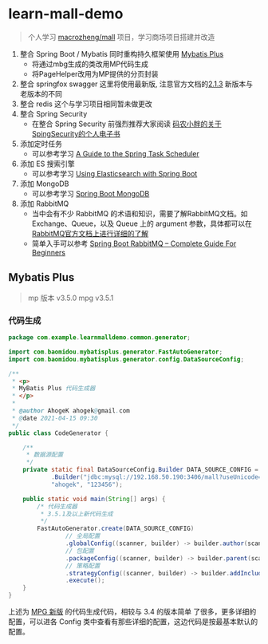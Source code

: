 # learn-mall-demo

> 个人学习 [macrozheng/mall](https://github.com/macrozheng/mall) 项目，学习商场项目搭建并改造

1. 整合 Spring Boot / Mybatis 同时重构持久框架使用 [Mybatis Plus](https://baomidou.com/guide/)
    * 将通过mbg生成的类改用MP代码生成
    * 将PageHelper改用为MP提供的分页封装
2. 整合 springfox swagger 这里将使用最新版,
   注意官方文档的[2.1.3](https://springfox.github.io/springfox/docs/current/#migrating-from-existing-2-x-version) 新版本与老版本的不同
3. 整合 redis 这个与学习项目相同暂未做更改
4. 整合 Spring Security
   * 在整合 Spring Security 前强烈推荐大家阅读 [码农小胖的关于SpingSecurity的个人电子书](https://felord.cn/)
5. 添加定时任务
   * 可以参考学习 [A Guide to the Spring Task Scheduler](https://www.baeldung.com/spring-task-scheduler)
6. 添加 ES 搜索引擎
   * 可以参考学习 [Using Elasticsearch with Spring Boot](https://reflectoring.io/spring-boot-elasticsearch/)
7. 添加 MongoDB
   * 可以参考学习 [Spring Boot MongoDB](https://www.journaldev.com/18156/spring-boot-mongodb)
8. 添加 RabbitMQ
   * 当中会有不少 RabbitMQ 的术语和知识，需要了解RabbitMQ文档。如 Exchange、Queue，以及 Queue 上的 argument 参数，具体都可以在
     [RabbitMQ官方文档上进行详细的了解](https://www.rabbitmq.com/documentation.html)
   * 简单入手可以参考 [Spring Boot RabbitMQ – Complete Guide For Beginners](https://springhow.com/spring-boot-rabbitmq/)

## Mybatis Plus

> mp 版本 v3.5.0 mpg v3.5.1

### 代码生成

```java
package com.example.learnmalldemo.common.generator;

import com.baomidou.mybatisplus.generator.FastAutoGenerator;
import com.baomidou.mybatisplus.generator.config.DataSourceConfig;

/**
 * <p>
 * MyBatis Plus 代码生成器
 * </p>
 *
 * @author AhogeK ahogek@gmail.com
 * @date 2021-04-15 09:30
 */
public class CodeGenerator {

    /**
     * 数据源配置
     */
    private static final DataSourceConfig.Builder DATA_SOURCE_CONFIG = new DataSourceConfig
            .Builder("jdbc:mysql://192.168.50.190:3406/mall?useUnicode=true&useSSL=false&characterEncoding=utf8",
            "ahogek", "123456");

    public static void main(String[] args) {
        /* 代码生成器
         * 3.5.1及以上新代码生成
         */
        FastAutoGenerator.create(DATA_SOURCE_CONFIG)
                // 全局配置
                .globalConfig((scanner, builder) -> builder.author(scanner.apply("请输入作者名称？")).fileOverride())
                // 包配置
                .packageConfig((scanner, builder) -> builder.parent(scanner.apply("请输入包名？")))
                // 策略配置
                .strategyConfig((scanner, builder) -> builder.addInclude(scanner.apply("请输入包含的表名？").split(",")))
                .execute();
    }
}
```

上述为 [MPG 新版](https://baomidou.com/pages/779a6e/#%E5%BF%AB%E9%80%9F%E5%85%A5%E9%97%A8) 的代码生成代码，相较与 3.4 的版本简单
了很多，更多详细的配置，可以进各 Config 类中查看有那些详细的配置，这边代码是按最基本默认的配置。